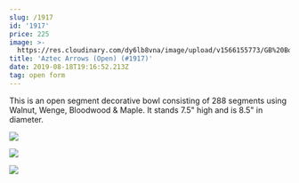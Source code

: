 ```yaml
---
slug: /1917
id: '1917'
price: 225
image: >-
  https://res.cloudinary.com/dy6lb8vna/image/upload/v1566155773/GB%20Bowlworks%20Gallery/1918a.jpg
title: 'Aztec Arrows (Open) (#1917)'
date: 2019-08-18T19:16:52.213Z
tag: open form
---
```

This is an open segment decorative bowl consisting of 288 segments using Walnut, Wenge, Bloodwood & Maple.  It stands 7.5" high and is 8.5" in diameter.

![](https://res.cloudinary.com/dy6lb8vna/image/upload/v1566155993/GB%20Bowlworks%20Gallery/1918b.jpg)

![](https://res.cloudinary.com/dy6lb8vna/image/upload/v1566156028/GB%20Bowlworks%20Gallery/IMG_5489.jpg)

![](https://res.cloudinary.com/dy6lb8vna/image/upload/v1566156067/GB%20Bowlworks%20Gallery/IMG_5475.jpg)
